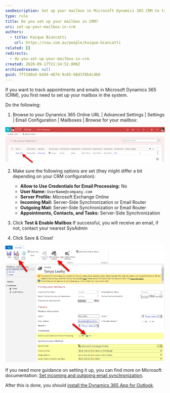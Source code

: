 ```yaml
---
seoDescription: Set up your mailbox in Microsoft Dynamics 365 CRM to track appointments and emails securely.
type: rule
title: Do you set up your mailbox in CRM?
uri: set-up-your-mailbox-in-crm
authors:
  - title: Kaique Biancatti
    url: https://ssw.com.au/people/kaique-biancatti
related: []
redirects:
  - do-you-set-up-your-mailbox-in-crm
created: 2020-09-17T21:24:52.000Z
archivedreason: null
guid: 7ff2d0a5-bdd4-4874-9c85-98d3f8b4cd68
---
```


If you want to track appointments and emails in Microsoft Dynamics 365 (CRM), you first need to set up your mailbox in the system.

Do the following:

<!--endintro-->

1. Browse to your Dynamics 365 Online URL | Advanced Settings | Settings | Email Configuration | Mailboxes | Browse for your mailbox:

![Figure: You should see your mailbox. Click the link on Name and it will open up your mailbox settings](crm-open-mailbox-settings.png)

2. Make sure the following options are set (they might differ a bit depending on your CRM configuration):

   - **Allow to Use Credentials for Email Processing:** No
   - **User Name:** `UserName@company.com`
   - **Server Profile:** Microsoft Exchange Online
   - **Incoming Mail:** Server-Side Synchronization or Email Router
   - **Outgoing Mail:** Server-Side Synchronization or Email Router
   - **Appointments, Contacts, and Tasks:** Server-Side Synchronization

3. Click **Test & Enable Mailbox**
   If successful, you will receive an email, if not, contact your nearest SysAdmin
4. Click Save & Close!

![Figure: Setting up your mailbox in CRM](setup-mailbox-crm.png)

If you need more guidance on setting it up, you can find more on Microsoft documentation: [Set incoming and outgoing email synchronization](https://docs.microsoft.com/en-us/dynamics365/customerengagement/on-premises/admin/set-incoming-outgoing-email-synchronization).

After this is done, you should [install the Dynamics 365 App for Outlook](/dynamics-crm-install-the-dynamics-365-app-for-outlook).
